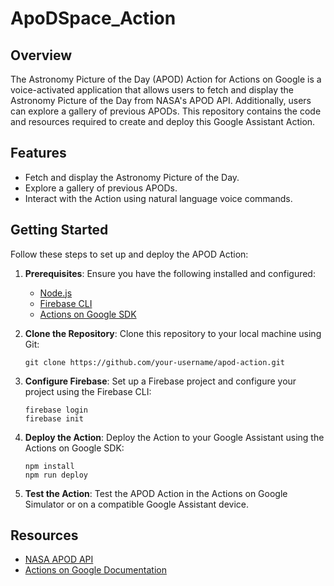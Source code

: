 # ApoDSpace_Action
## Overview

The Astronomy Picture of the Day (APOD) Action for Actions on Google is a voice-activated application that allows users to fetch and display the Astronomy Picture of the Day from NASA's APOD API. Additionally, users can explore a gallery of previous APODs. This repository contains the code and resources required to create and deploy this Google Assistant Action.

## Features

- Fetch and display the Astronomy Picture of the Day.
- Explore a gallery of previous APODs.
- Interact with the Action using natural language voice commands.

## Getting Started

Follow these steps to set up and deploy the APOD Action:

1. **Prerequisites**: Ensure you have the following installed and configured:

   - [Node.js](https://nodejs.org/)
   - [Firebase CLI](https://firebase.google.com/docs/cli)
   - [Actions on Google SDK](https://developers.google.com/assistant/conversational/quickstart)

2. **Clone the Repository**: Clone this repository to your local machine using Git:

   ```shell
   git clone https://github.com/your-username/apod-action.git

3. **Configure Firebase**: Set up a Firebase project and configure your project using the Firebase CLI:

    ```shell
    firebase login
    firebase init

4. **Deploy the Action**: Deploy the Action to your Google Assistant using the Actions on Google SDK:

    ```shell
    npm install
    npm run deploy

5. **Test the Action**: Test the APOD Action in the Actions on Google Simulator or on a compatible Google Assistant device.

## Resources

- [NASA APOD API](https://api.nasa.gov/)
- [Actions on Google Documentation](https://developers.google.com/assistant/docs)
